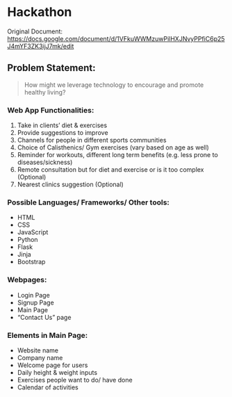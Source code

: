 # Hackathon
Original Document: https://docs.google.com/document/d/1VFkuWWMzuwPilHXJNvyPPfiC6p25J4mYF3ZK3ijJ7mk/edit

## Problem Statement:
> How might we leverage technology to encourage and promote healthy living?

### Web App Functionalities:
1. Take in clients’ diet & exercises
2. Provide suggestions to improve
3. Channels for people in different sports communities
4. Choice of Calisthenics/ Gym exercises (vary based on age as well)
5. Reminder for workouts, different long term benefits (e.g. less prone to diseases/sickness)
6. Remote consultation but for diet and exercise or is it too complex (Optional)
7. Nearest clinics suggestion (Optional)

### Possible Languages/ Frameworks/ Other tools:
- HTML
- CSS
- JavaScript
- Python
- Flask
- Jinja
- Bootstrap

### Webpages:
- Login Page
- Signup Page
- Main Page
- “Contact Us” page

### Elements in Main Page:
- Website name
- Company name
- Welcome page for users
- Daily height & weight inputs
- Exercises people want to do/ have done
- Calendar of activities
